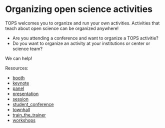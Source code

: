 # Organizing open science activities

TOPS welcomes you to organize and run your own activities. Activities that teach about open science can be organized anywhere! 
- Are you attending a conference and want to organize a TOPS activitie? 
- Do you want to organize an activity at your institutions or center or science team? 

We can help!

Resources:
- [booth](./booth/readme.md)
- [keynote](./keynote/readme.md)
- [panel](./panel/readme.md)
- [presentation](./presentation/readme.md)
- [session](./session/readme.md)
- [student_conference](./student_conference/readme.md)
- [townhall](./townhall/readme.md)
- [train_the_trainer](./train_the_trainer/readme.md)
- [workshops](./workshops/readme.md)
